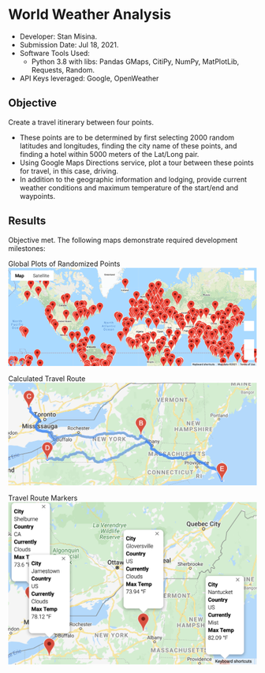 # World Weather Analysis

- Developer: Stan Misina. 
- Submission Date: Jul 18, 2021. 
- Software Tools Used:  
    - Python 3.8 with libs: Pandas GMaps, CitiPy, NumPy, MatPlotLib, Requests, Random. 
- API Keys leveraged: Google, OpenWeather


## Objective

Create a travel itinerary between four points.
*  These points are to be determined by first selecting 2000 random latitudes and longitudes, finding the city name of these points, and finding a hotel within 5000 meters of the Lat/Long pair. 
*  Using Google Maps Directions service, plot a tour between these points for travel, in this case, driving. 
*  In addition to the geographic information and lodging, provide current weather conditions and maximum temperature of the start/end and waypoints.  
  
  
## Results  
  
Objective met. The following maps demonstrate required development milestones:  

Global Plots of Randomized Points  
![Global_Plots_of_Randomized_Points](Vacation_Search/WeatherPy_vacation_map.png "Global Plots of Randomized Points")  

Calculated Travel Route  
![Calculated_Travel_Route](Vacation_Itinerary/WeatherPy_travel_map.png "Calculated Travel Route")  

Travel Route Markers
![Travel_Route_Markers](Vacation_Itinerary/WeatherPy_travel_map_markers.png "Travel Route Markers")
